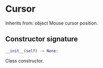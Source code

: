 # Cursor
Inherits from: object
Mouse cursor position.
## Constructor signature
```python
__init__(self) -> None:
```
Class constructor.

